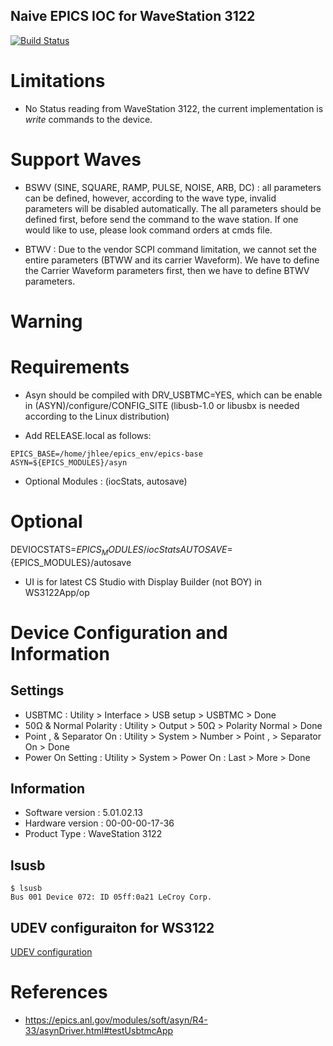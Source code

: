 Naive EPICS IOC for WaveStation 3122
---
[![Build Status](https://travis-ci.org/jeonghanlee/lecroy_ws3122.svg?branch=master)](https://travis-ci.org/jeonghanlee/lecroy_ws3122)


# Limitations

* No Status reading from WaveStation 3122, the current implementation is *write* commands to the device.


# Support Waves

* BSWV (SINE, SQUARE, RAMP, PULSE, NOISE, ARB, DC) : all parameters can be defined, however, according to the wave type, invalid parameters will be disabled automatically. The all parameters should be defined first, before send the command to the wave station. If one would like to use, please look command orders at cmds file.

* BTWV : Due to the vendor SCPI command limitation, we cannot set the entire parameters (BTWW and its carrier Waveform). We have to define the Carrier Waveform parameters first, then we have to define BTWV parameters. 


# Warning



# Requirements

* Asyn should be compiled with DRV_USBTMC=YES, which can be enable in (ASYN)/configure/CONFIG_SITE (libusb-1.0 or libusbx is needed according to the Linux distribution)

* Add RELEASE.local as follows:
```
EPICS_BASE=/home/jhlee/epics_env/epics-base
ASYN=${EPICS_MODULES}/asyn
```

* Optional Modules : (iocStats, autosave)

# Optional 
DEVIOCSTATS=${EPICS_MODULES}/iocStats
AUTOSAVE=${EPICS_MODULES}/autosave

* UI is for latest CS Studio with Display Builder (not BOY) in WS3122App/op


# Device Configuration and Information
## Settings
* USBTMC :  Utility > Interface > USB setup > USBTMC > Done
* 50Ω & Normal Polarity : Utility > Output >  50Ω > Polarity Normal > Done
* Point , & Separator On : Utility > System > Number > Point , > Separator On > Done
* Power On Setting : Utility > System > Power On : Last > More > Done
## Information
* Software version : 5.01.02.13
* Hardware version : 00-00-00-17-36
* Product Type : WaveStation 3122

## lsusb
```
$ lsusb 
Bus 001 Device 072: ID 05ff:0a21 LeCroy Corp.
```

## UDEV configuraiton for WS3122 

[UDEV configuration](tools/README.md)


# References
* https://epics.anl.gov/modules/soft/asyn/R4-33/asynDriver.html#testUsbtmcApp

